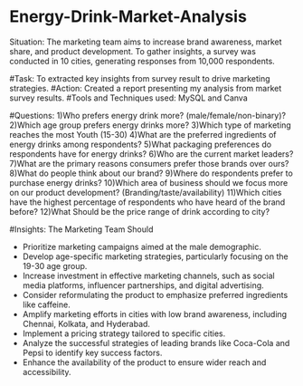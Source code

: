 # Energy-Drink-Market-Analysis
Situation: The marketing team aims to increase brand awareness, market share, and product development. To gather insights, a survey was conducted in 10 cities, generating responses from 10,000 respondents.

#Task: To extracted key insights from survey result to drive marketing strategies.
#Action: Created a report presenting my analysis from market survey results.
#Tools and Techniques used: MySQL and Canva

#Questions: 
1)Who prefers energy drink more? (male/female/non-binary)?
2)Which age group prefers energy drinks more?
3)Which type of marketing reaches the most Youth (15-30)
4)What are the preferred ingredients of energy drinks among respondents?
5)What packaging preferences do respondents have for energy drinks?
6)Who are the current market leaders?
7)What are the primary reasons consumers prefer those brands over ours?
8)What do people think about our brand?
9)Where do respondents prefer to purchase energy drinks?
10)Which area of business should we focus more on our product development? (Branding/taste/availability)
11)Which cities have the highest percentage of respondents who have heard of the brand before?
12)What Should be the price range of drink according to city?

#Insights:
The Marketing Team Should 
- Prioritize marketing campaigns aimed at the male demographic.
- Develop age-specific marketing strategies, particularly focusing on the 19-30 age group.
- Increase investment in effective marketing channels, such as social media platforms, influencer partnerships, and digital advertising.
- Consider reformulating the product to emphasize preferred ingredients like caffeine.
- Amplify marketing efforts in cities with low brand awareness, including Chennai, Kolkata, and Hyderabad.
- Implement a pricing strategy tailored to specific cities.
- Analyze the successful strategies of leading brands like Coca-Cola and Pepsi to identify key success factors.
- Enhance the availability of the product to ensure wider reach and accessibility.
